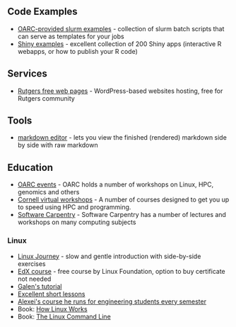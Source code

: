 

## Code Examples

- [OARC-provided slurm examples](https://github.com/rutgers-oarc/training/tree/master/slurm_examples) - collection of slurm batch scripts that can serve as templates for your jobs
- [Shiny examples](https://github.com/rstudio/shiny-examples) - excellent collection of 200 Shiny apps (interactive R webapps, or how to publish your R code)

## Services

- [Rutgers free web pages](http://sites.rutgers.edu) - WordPress-based websites hosting, free for Rutgers community

## Tools

- [markdown editor](https://stackedit.io) - lets you view the finished (rendered) markdown side by side with raw markdown

## Education

- [OARC events](https://oarc.rutgers.edu/events/) - OARC holds a number of workshops on Linux, HPC, genomics and others
- [Cornell virtual workshops](https://cvw.cac.cornell.edu/topics) - A number of courses designed to get you up to speed using HPC and programming. 
- [Software Carpentry](http://swcarpentry.github.io/shell-novice/) - Software Carpentry has a number of lectures and workshops on many computing subjects

### Linux
- [Linux Journey](https://linuxjourney.com/) - slow and gentle introduction with side-by-side exercises
- [EdX course](https://www.edx.org/course/introduction-linux-linuxfoundationx-lfs101x-1) - free course by Linux Foundation, option to buy certificate not needed
- [Galen's tutorial](http://www.rci.rutgers.edu/~gc563/linux/index.html)
- [Excellent short lessons](http://www.ee.surrey.ac.uk/Teaching/Unix/)
- [Alexei's course he runs for engineering students every semester](http://linuxcourse.rutgers.edu/)
- Book: [How Linux Works](https://nostarch.com/howlinuxworks2)
- Book: [The Linux Command Line](https://nostarch.com/tlcl)
